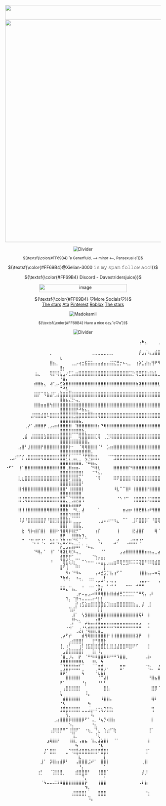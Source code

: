 <div align="center">
  
<img width="1080" height="48" alt="image" src="https://github.com/user-attachments/assets/0553ee32-9810-4ea1-bf88-f05c7e1e38f2" />
<img width="1280" height="720" alt="image" src="https://github.com/user-attachments/assets/ef23b37e-ac38-47ed-93fc-f65b747431e7" /> </br>

![Divider](https://i.ibb.co/Gf7WKqWQ/tumblr-84b94c1946a55d2f79347adb4dd67b2a-6215da66-500.webp)

<sub>${\textsf{\color{#FF69B4} ˚ʚ Generfluid, --> minor <--, Pansexual ɞ˚}}$ </br>

${\textsf{\color{#FF69B4}@Xielian-3000 𝚒𝚜 𝚖𝚢 𝚜𝚙𝚊𝚖 𝚏𝚘𝚕𝚕𝚘𝚠 𝚊𝚌𝚌!}}$ <br>

${\textsf{\color{#FF69B4} Discord - Davestridersjuice}}$ <br>

<img width="284" height="26" alt="image" src="https://github.com/user-attachments/assets/48df6650-fc20-4438-bb67-6731da706c78" />

${\textsf{\color{#FF69B4} ♡More Socials♡}}$ </br>
[The stars](https://i.ibb.co/VYxqTPM2/tumblr-5b53e0c83821a4df1e2c6a578ceb96ab-0208ddb1-75.webp) 
[Ata](https://chickenbootyweezer.atabook.org/)
[Pinterest](https://www.pinterest.com/Davestridersjuice/)
[Roblox](https://www.roblox.com/users/3939267694/profile) 
[The stars](https://i.ibb.co/VYxqTPM2/tumblr-5b53e0c83821a4df1e2c6a578ceb96ab-0208ddb1-75.webp)

![Madokamii](https://i.ibb.co/svcZ8PJ1/tumblr-79b8f21b02e5a2988315da1d55e1f9e7-8e63f14c-100.png)

<sub>${\textsf{\color{#FF69B4} Have a nice day.˚ʚ♡ɞ˚}}$ </br>

![Divider](https://i.ibb.co/Gf7WKqWQ/tumblr-84b94c1946a55d2f79347adb4dd67b2a-6215da66-500.webp)

⠀⠀⠀⠀⠀⠀⠀⠀⠀⠀⠀⠀⠀⠀⠀⠀⠀⠀⠀⠀⠀⠀⠀⠀⠀⠀⠀⠀⠀⠀⠀⠀⠀⠀⠀⠀⠀⠀⠀⠀⠀⠀⢠⠷⣄⠀⠀⠀⢀⠀⠀⠀⠀⠀⠀⠀⠀⠀⠀⠀⠀⠀⠀⠀
⠀⠀⠀⠀⠀⠀⠀⠀⠀⠀⠀⠀⠀⠀⡀⠀⠀⠀⠀⠀⠀⠀⠀⠀⠀⠀⠀⢀⣀⣀⣀⣀⣀⣀⠀⠀⠀⠀⠀⠀⠀⠀⡞⣠⡌⢦⣠⣾⣿⣆⠀⠀⠀⠀⠀⠀⠀⠀⠀⠀⠀⠀⠀⠀
⠀⠀⠀⠀⠀⠀⠀⠀⠀⠀⠀⠀⠀⠀⣿⣦⡀⠀⠀⠀⠀⣀⡠⢴⣒⣯⣭⣥⣤⣤⣴⣤⣤⣭⣍⣛⡒⠦⢄⡀⠀⢰⡵⣁⣼⣦⢻⠟⠻⣿⡆⠀⠀⠀⠀⠀⠀⠀⠀⠀⠀⠀⠀⠀
⠀⠀⠀⠀⠀⠀⠀⠀⠀⢰⣄⠀⠀⠀⢿⡟⢿⣦⣠⠔⣋⣥⣶⣿⣿⣿⣿⣿⣿⣿⣿⣿⣿⣿⣿⣿⣿⣿⣿⣭⡓⢿⣛⣯⣿⣾⣷⣧⣀⠘⣿⡄⠀⠀⠀⠀⠀⠀⠀⠀⠀⠀⠀⠀
⠀⠀⠀⠀⠀⠀⠀⠀⠀⣾⣿⣷⣄⠀⢼⢁⡤⣋⣵⣿⣿⣿⣿⣿⣿⣿⣿⣿⣿⣿⣿⣿⣿⣿⣿⣿⣿⣿⣿⣿⣿⣷⣽⣿⣿⣿⣿⣿⣇⡉⠚⠧⣀⠀⠀⠀⠀⠀⠀⠀⠀⠀⠀⠀
⠀⠀⠀⠀⠀⠀⠀⠀⠀⣿⡟⠉⠻⣷⣼⢋⣴⣿⣿⣿⣿⣿⣿⣿⣿⣿⣿⣿⣿⣿⣿⣿⣿⣿⣿⣿⣿⣿⣿⣿⣿⣿⣿⣿⣿⣿⣿⣿⣿⣿⣷⣦⣌⡓⢤⡀⠀⠀⠀⠀⠀⠀⠀⠀
⠀⠀⠀⠀⠀⠀⠀⠀⠀⣿⣿⣶⣶⣿⢳⣿⣿⣿⣿⣿⣿⣿⣿⣿⣿⣿⣿⣿⣿⣿⣿⣿⣿⣿⣿⣿⣿⣿⣿⣿⣿⣿⣿⣿⣿⣿⣿⣿⣿⣿⣿⣿⣿⣿⣟⠚⠷⠦⣄⡀⠀⠀⠀⠀
⠀⠀⠀⠀⠀⠀⠀⠀⣼⢿⣿⣾⣿⠧⣿⣿⣿⣿⣿⣿⣿⣟⣿⣿⣿⣿⣿⣿⣿⢿⣿⣿⣿⣿⣿⣿⣿⣿⣿⣿⣿⣿⣿⣿⣿⣿⣿⣿⣿⣿⣿⣿⣿⣿⣿⣧⡀⠀⠀⠀⠀⠀⠀⠀
⠀⠀⠀⠀⠀⠀⢀⡜⠁⣼⣿⣿⡟⢀⣠⣴⣾⣿⣿⣿⣿⠀⢹⣿⣿⣿⣿⣿⣿⡆⠙⢿⣿⣿⣿⣿⣿⣿⣿⣿⣿⣿⣿⣿⣿⣿⣿⣿⣿⣿⣿⣿⣿⣿⣿⣿⣷⡄⠀⠀⠀⠀⠀⠀
⠀⠀⠀⠀⠀⢀⣾⠀⣼⣿⣿⣿⣳⣿⣿⣿⣿⣿⣿⣿⡿⠀⠀⢿⣿⣿⣿⣿⣏⢿⠀⢀⣙⢿⣿⣿⣿⣿⣿⣿⣿⣿⣿⣿⣿⣿⣿⣿⣿⣿⣿⣿⣿⣿⣿⣿⣿⣿⡄⠀⠀⠀⠀⠀
⠀⠀⠀⠀⣠⣿⠃⣸⣿⣿⣿⡟⣿⣿⣿⣿⣿⣿⣿⡿⡗⠂⠀⠈⢿⢿⣿⣿⣿⠈⠃⠀⣡⣶⣿⣿⣿⣿⣿⣿⣿⣿⣿⣿⣿⣿⣿⣿⣿⣿⣿⣿⣿⣿⣿⣿⢿⣿⣿⡄⠀⠀⠀⠀
⠀⢀⣠⠞⠋⡎⢠⣿⣿⣿⣿⢿⣿⣿⣿⣿⣿⣿⣿⠇⡇⢠⡄⠀⠈⢯⠻⣿⣿⡄⠀⠀⠈⠉⣹⣿⣯⣿⣿⣿⣿⣿⣿⣿⣿⣿⣿⣿⣿⣿⣿⣿⣿⣿⣿⣿⡀⠙⠿⣷⣄⠀⠀⠀
⠐⠋⠁⠀⢸⠁⣿⣿⣿⣿⣿⣿⣿⣿⣿⣿⣿⣿⣿⢀⣿⣶⣶⠄⠀⠀⠀⠙⢿⣇⠀⠀⠀⠀⣿⣿⣿⣿⣿⠙⣿⣿⣿⣿⣿⣿⣿⣿⣿⣿⣿⣿⣿⣿⣿⣿⡇⠀⠀⠈⠙⠦⠄⠀
⠀⠀⠀⠀⣇⣆⣿⣿⣿⣿⣿⣿⣿⣿⣿⣿⣿⣿⣿⣿⠟⣿⣿⣦⠀⠀⠀⠀⠈⠻⠀⠀⠀⠀⠿⠟⣿⣿⣿⡇⢿⣿⣿⣿⣿⣿⣿⣿⣿⣿⣿⣿⣿⣿⣿⣿⠃⠀⠀⠀⠀⠀⠀⠀
⠀⠀⠀⠀⣿⢺⣿⣿⣿⣿⣿⣿⣿⣿⣿⣿⣿⣿⣿⠃⢸⣿⣿⣿⡇⠀⠀⠀⠀⠀⠀⠀⠀⠀⠸⣇⠉⠉⣿⠇⢸⣿⣿⣿⣿⢻⣿⣿⣿⣿⣿⣿⣿⣿⣿⣿⠀⠀⠀⠀⠀⠀⠀⠀
⠀⠀⠀⠀⣿⢘⢿⣿⣿⣿⣿⣿⣿⣿⣿⣿⣿⣿⣿⡀⠈⣻⡿⣿⢻⠀⠀⠀⠀⠀⠀⠀⠀⠀⠀⠈⠑⠘⠉⠀⢸⣿⣿⣿⣧⢯⣿⣿⣿⣿⣿⣿⣯⣿⣿⡿⠀⠀⠀⠀⠀⠀⠀⠀
⠀⠀⠀⠀⣿⢸⢸⣿⣿⣿⣿⣿⣿⢿⣿⣿⣿⣿⣿⣷⠀⠘⢇⡀⣼⠀⠀⠀⠀⠁⠀⠀⠀⠀⠀⠀⠀⣶⣴⡶⢸⣿⣟⣿⣧⡾⢻⣿⣿⣿⣿⡿⠹⣿⣿⡇⠀⠀⠀⠀⠀⠀⠀⠀
⠀⠀⠀⠀⠸⡼⠘⣿⣿⣿⣿⣿⡟⠘⣿⣟⣿⣿⣿⣿⣧⢀⣀⣀⠀⠀⠀⠀⠀⢀⣠⠤⠴⠒⠲⣄⠀⠉⠁⠀⣸⠏⣿⣿⡿⠁⠘⣿⢿⣿⣿⡇⠀⢸⣿⣧⡀⠀⠀⠀⠀⠀⠀⠀
⠀⠀⠀⠀⠀⣗⠀⢻⡷⣾⡏⣿⡇⠀⣿⣿⠗⢻⣿⢿⡿⣿⡛⠉⠀⠀⠀⠀⢰⡏⠀⠀⠀⠀⠀⢸⠀⠀⠀⠀⣟⣼⣿⡏⠀⠀⠀⢿⠈⡿⡟⠀⠀⣿⣿⣷⡹⣄⠀⠀⠀⠀⠀⠀
⠀⠀⠀⠀⠀⠉⠀⠈⠻⡜⡏⠸⡁⠀⣳⡇⢧⡘⣿⡸⣿⡈⠓⠄⠀⠀⠀⠀⠀⠳⡄⠀⠀⠀⣠⠞⠀⠀⢀⣴⣿⡟⠸⠁⠀⠀⠀⠀⠀⡟⣀⣠⣤⣿⠿⠇⠁⠘⠦⣄⠀⠀⠀⠀
⠀⠀⠀⠀⠀⠀⠀⠀⠀⠙⢿⡄⠁⠀⢸⠁⠈⢿⣽⣇⢿⡹⢤⣀⠀⠀⠀⠀⠀⠀⠈⠁⠀⠀⠀⠀⣠⣴⣿⣿⣿⣿⣿⣿⣶⣶⣤⣀⣴⣾⣿⢟⡟⠁⣀⡀⠀⠀⠀⠈⢳⡤⣤⡄
⠀⠀⠀⠀⠀⠀⠀⠀⠀⠀⠀⠀⠀⠀⠘⠀⠀⠈⢿⣯⢮⢷⡀⠀⠉⠑⠒⠒⠠⠤⣤⣄⣠⣤⣶⠿⢿⣛⣻⠯⠭⠭⢽⣿⠛⠿⢿⣾⣿⣿⠋⢸⠀⠀⠛⠃⠀⠀⠀⠀⠀⠀⠀⡇
⠀⠀⠀⠀⠀⠀⠀⠀⠀⠀⠀⠀⠀⠀⠀⠀⠀⠀⠀⠻⠆⠙⠻⠦⠀⠀⠀⠀⢠⠴⣚⣩⡉⣧⢰⠋⠉⠀⠀⠀⠀⠀⢸⣿⣷⣤⠤⠶⢭⠙⢷⠾⡄⠀⠰⢤⡀⠀⢠⣤⠀⠀⢀⡇
⠀⠀⠀⠀⠀⠀⠀⠀⠀⠀⠀⠀⠀⠀⠀⠀⠀⠀⠀⠀⠀⠀⠀⠀⠀⠀⠀⠀⢈⣏⠉⠀⡇⣹⢸⠀⠀⠀⣀⣀⠀⣠⣼⣿⠋⠁⠀⠀⠘⠿⠿⣄⠉⣦⡀⠀⠉⠀⠈⠉⢀⡿⡏⠀
⠀⠀⠀⠀⠀⠀⠀⠀⠀⠀⠀⠀⠀⠀⠀⠀⠀⠀⠀⠀⠀⠀⢀⡖⠤⣤⣠⠴⠿⠿⢿⣿⣷⣿⣾⣾⣛⣉⣉⣉⡉⠉⠛⢫⡄⢠⠇⠀⠀⠀⠀⠹⡄⠈⡿⠲⠤⠤⠤⠴⠚⡇⡇⠀
⠀⠀⠀⠀⠀⠀⠀⠀⠀⠀⠀⠀⠀⠀⠀⠀⠀⠀⠀⠀⠀⠀⡞⢰⣫⣵⣶⣿⣿⣿⣿⣮⣹⣶⣶⣿⣿⣿⣿⣿⣷⣤⡀⡼⠀⣸⠀⠀⠀⠀⠀⠀⢹⡾⠁⠀⠀⠀⠀⠀⠀⡇⡇⠀
⠀⠀⠀⠀⠀⠀⠀⠀⠀⠀⠀⠀⠀⠀⠀⠀⠀⠀⠀⠀⠀⣸⠁⠀⢣⣻⣿⣿⣿⣿⣿⣿⣿⣿⣿⣿⣿⣿⣿⣿⣿⣿⢯⠇⠀⡇⠀⠀⠀⠀⠀⠀⠀⡿⠢⣄⠀⢀⡀⠀⢰⣿⠁⠀
⠀⠀⠀⠀⠀⠀⠀⠀⠀⠀⠀⠀⠀⠀⠀⠀⠀⠀⠀⢀⣰⠇⠀⠀⢠⡏⣻⣿⣿⣿⣿⣿⣿⣿⢿⣿⣿⣿⣿⣿⣿⣿⣾⠀⠀⡇⠀⠀⠀⠀⠀⠀⠈⠀⢀⣜⡆⠘⢿⣿⣏⣿⣀⠀
⠀⠀⠀⠀⠀⠀⠀⠀⠀⠀⠀⠀⠀⠀⠀⠀⠀⢀⡴⠋⡞⠀⠀⠀⣾⢻⢿⣿⣿⣿⣿⣿⡟⢸⢸⣿⣿⣿⣿⣿⣿⣽⡟⠀⠀⡇⠀⠀⠀⠀⠀⠀⣠⣾⣿⣿⡇⠀⠀⢸⠛⢿⢿⡗
⠀⠀⠀⠀⠀⠀⠀⠀⠀⠀⠀⠀⠀⠀⠀⠀⠀⢸⡀⠰⡃⠀⠀⢰⠇⢸⣯⣿⣿⣿⣿⣏⣇⣿⣸⣼⣿⣿⠿⣿⠟⠋⠀⠀⠀⡇⠀⠀⠀⠀⣠⣾⣿⣿⣿⣿⡇⠀⠀⢸⡆⠸⡄⠀
⠀⠀⠀⠀⠀⠀⠀⠀⠀⠀⠀⠀⠀⠀⠀⠀⠀⠈⣿⣀⡸⡄⠀⡟⠀⠈⠛⠻⠿⣿⣿⠿⠿⠛⠛⠹⣿⣿⡀⠀⠀⠀⠀⠀⢠⡷⠀⠀⠀⣼⣿⣿⣿⣿⠿⣿⣧⠀⠀⢸⣧⠀⢳⠀
⠀⠀⠀⠀⠀⠀⠀⠀⠀⠀⠀⠀⠀⠀⠀⠀⠀⠀⢸⣿⣿⣿⣿⡇⠀⠀⠀⠀⠀⣿⣿⢠⠄⠀⠀⠀⣿⠟⠀⠀⠀⠀⠀⠀⠈⢷⡀⠀⣼⣿⡿⠋⠁⠀⠀⠀⢯⠀⠀⠀⠘⣆⣯⡇
⠀⠀⠀⠀⠀⠀⠀⠀⠀⠀⠀⠀⠀⠀⠀⠀⠀⠀⠀⣿⣿⣿⣿⡇⠀⠀⠀⠀⠀⠈⠉⣼⡇⠀⠀⠀⠀⠀⠀⠀⠀⠀⠀⠀⠀⠘⣿⣦⣿⠟⠁⠀⠀⠀⠀⠀⠘⡆⠀⠀⠀⠘⠃⠃
⠀⠀⠀⠀⠀⠀⠀⠀⠀⠀⠀⠀⠀⠀⠀⠀⠀⠀⢠⣿⣿⣿⣿⡇⠀⠀⠀⠀⠀⠀⠀⣿⣧⠀⠀⠀⠀⠀⠀⠀⠀⠀⠀⠀⠀⠀⣿⡿⠈⢧⠀⠀⠀⠀⠀⠀⠀⠸⡄⠀⠀⠀⠀⠀
⠀⠀⠀⠀⠀⠀⠀⠀⠀⠀⠀⠀⠀⠀⠀⠀⠀⠀⣾⣿⣿⣿⣿⡇⠀⠀⠀⠀⠀⠀⠸⣿⣿⡄⠀⠀⠀⠀⠀⠀⠀⠀⠀⠀⠀⠀⢿⠇⠀⠈⢣⠀⠀⠀⠀⠀⠀⠀⢳⠀⠀⠀⠀⠀
⠀⠀⠀⠀⠀⠀⠀⠀⠀⠀⠀⠀⠀⠀⠀⠀⠀⣸⣿⣿⣿⣿⣿⡇⣀⣀⣠⡤⠴⢒⢦⡹⣿⣷⠀⠀⠀⠀⠀⠀⠀⠀⠀⠀⠀⠀⢻⠀⠀⠀⠀⢳⡀⠀⠀⠀⠀⠀⠀⢧⠀⠀⠀⠀
⠀⠀⠀⠀⠀⠀⠀⠀⠀⠀⠀⠀⠀⠀⠀⢀⣴⣿⣿⣿⡿⣿⣿⣿⡿⠋⠁⢠⡀⠘⢦⡙⢾⣿⡆⠀⠀⠀⠀⠀⠀⠀⠀⠀⠀⠀⡇⠀⠀⠀⠀⠀⠱⡄⠀⠀⠀⠀⠀⠘⣆⠀⠀⠀
⠀⠀⠀⠀⠀⠀⠀⠀⠀⠀⠀⠀⠀⠀⢠⡿⣿⡟⠛⠉⢸⣿⠟⠁⠀⠐⢦⡀⠙⣄⠀⢱⣴⠋⢷⠀⠀⠀⠀⠀⠀⠀⠀⠀⠀⢸⠁⠀⠀⠀⠀⠀⠀⢹⡀⠀⠀⠀⠀⠀⠘⢆⠀⠀
⠀⠀⠀⠀⠀⠀⠀⠀⠀⠀⠀⠀⠀⣰⢿⣿⡟⠀⠀⠀⢸⣿⡀⢠⣶⣦⠀⢹⣄⣼⣵⣿⡇⠀⠈⠁⠀⠀⠀⠀⠀⠀⠀⠀⠀⡇⠀⠀⠀⠀⠀⠀⠀⠀⢳⠀⠀⠀⠀⠀⠀⠈⢧⠀
⠀⠀⠀⠀⠀⠀⠀⠀⠀⠀⠀⠀⡼⠁⣿⣿⠀⠀⠀⣀⠙⢿⣿⣾⣿⣿⣷⣿⣿⠟⣿⣿⡇⠀⠀⠀⠀⠀⠀⠀⠀⠀⠀⠀⢸⠁⠀⠀⠀⠀⠀⠀⠀⠀⠈⣆⠀⠀⠀⠀⠀⠀⠀⡇
⠀⠀⠀⠀⠀⠀⠀⠀⠀⠀⠀⣸⠁⠀⡽⣿⣶⣾⡿⠃⠀⠀⢠⣿⣿⣿⣨⠞⠁⠀⣿⣿⡇⠀⠀⠀⠀⠀⠀⠀⠀⠀⠀⢀⣿⠀⠀⠀⠀⠀⠀⠀⠀⠀⠀⠘⡄⠀⠀⠀⠀⠀⠀⠁
⠀⠀⠀⠀⠀⠀⠀⠀⠀⠀⢰⡃⠀⠀⠈⣽⣿⣿⡀⠀⠀⠀⣾⣿⣿⣿⠃⠀⠀⢸⣿⣿⠁⠀⠀⠀⠀⠀⠀⠀⠀⠀⠀⡼⡸⠀⠀⠀⠀⠀⠀⠀⠀⠀⠀⠀⠙⡄⠀⠀⠀⠀⠀⠂
⠀⠀⠀⠀⠀⠀⠀⠀⠀⠀⠀⠈⠳⠤⠤⠬⠽⠿⣿⣿⣿⣿⣿⣿⣿⡟⠀⠀⠀⢸⣿⣿⠀⠀⠀⠀⠀⠀⠀⠀⠀⠀⠠⠇⣷⠀⠀⠀⠀⠀⠀⠀⠀⠀⠀⠀⠀⠹⡄⠀⠀⠀⠀⠀
⠀⠀⠀⠀⠀⠀⠀⠀⠀⠀⠀⠀⠀⠀⠀⠀⠀⠀⠀⠀⠀⣼⣿⣿⣿⡇⠀⠀⠀⣿⣿⣿⠀⠀⠀⠀⠀⠀⠀⠀⠀⠀⠀⠀⠘⡆⠀⠀⠀⠀⠀⠀⠀⠀⠀⠀⠀⠀⠹⡄⠀⠀⠀⠀
